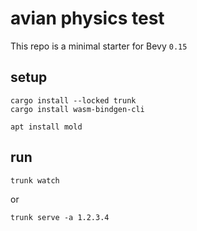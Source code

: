 # avian physics test

This repo is a minimal starter for Bevy `0.15`

## setup
```
cargo install --locked trunk
cargo install wasm-bindgen-cli

apt install mold
```

## run
```
trunk watch
```
or 
```
trunk serve -a 1.2.3.4
```
